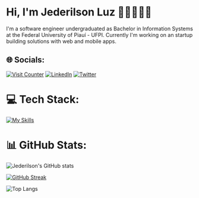 # Hi, I'm Jederilson Luz 👋🏻🧑🏻‍💻

I'm a software engineer undergraduated as Bachelor in Information Systems at the Federal University of Piauí - UFPI. Currently I'm working on an startup building solutions with web and mobile apps.

## 🌐 Socials:
[![Visit Counter](https://visitcount.itsvg.in/api?id=Jejinketsu&icon=0&color=1)](https://visitcount.itsvg.in)
[![LinkedIn](https://img.shields.io/badge/LinkedIn-%230077B5.svg?logo=linkedin&logoColor=white)](https://linkedin.com/in/jederilson) 
[![Twitter](https://img.shields.io/badge/Twitter-%231DA1F2.svg?logo=Twitter&logoColor=white)](https://twitter.com/JederilsonLuz)

# 💻 Tech Stack:
[![My Skills](https://skillicons.dev/icons?i=nodejs,ts,nextjs,react,tailwind,figma,prisma,planetscale,vercel,netlify,aws,docker,firebase,mysql,postgres,linux)](https://skillicons.dev)

# 📊 GitHub Stats:
![Jederilson's GitHub stats](https://github-readme-stats.vercel.app/api?username=Jejinketsu&show_icons=true&bg_color=00000000)

[![GitHub Streak](https://github-readme-streak-stats.herokuapp.com?user=Jejinketsu&theme=transparent)](https://git.io/streak-stats)

![Top Langs](https://github-readme-stats.vercel.app/api/top-langs/?username=Jejinketsu&layout=compact&bg_color=00000000)

<!--
<img src="https://raw.githubusercontent.com/JedersonLuz/JedersonLuz/output/snake.svg" alt="Snake animation" />
-->
